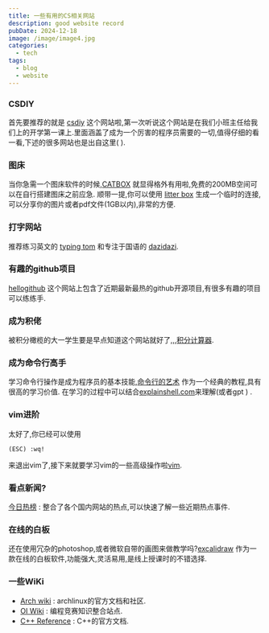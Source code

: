 ```yaml
---
title: 一些有用的CS相关网站
description: good website record
pubDate: 2024-12-18
image: /image/image4.jpg
categories:
  - tech
tags:
  - blog
  - website 
---
```




### CSDIY

首先要推荐的就是 [csdiy](https://csdiy.wiki/) 这个网站啦,第一次听说这个网站是在我们小班主任给我们上的开学第一课上.里面涵盖了成为一个厉害的程序员需要的一切,值得仔细的看一看,下述的很多网站也是出自这里( ).

### 图床

当你急需一个图床软件的时候,[CATBOX](https://catbox.moe/) 就显得格外有用啦,免费的200MB空间可以在自行搭建图床之前应急.
顺带一提,你可以使用 [litter box](https://litterbox.catbox.moe/) 生成一个临时的连接,可以分享你的图片或者pdf文件(1GB以内),非常的方便.

### 打字网站

推荐练习英文的 [typing tom](https://www.typingtom.com/) 和专注于国语的 [dazidazi](https://www.dazidazi.com).

### 有趣的github项目

[hellogithub](https://hellogithub.com) 这个网站上包含了近期最新最热的github开源项目,有很多有趣的项目可以练练手.

### 成为积佬

被积分橄榄的大一学生要是早点知道这个网站就好了,,,[积分计算器](https://mathdf.com/int/cn/).

### 成为命令行高手

学习命令行操作是成为程序员的基本技能,[命令行的艺术](https://github.com/jlevy/the-art-of-command-line/blob/master/README-zh.md) 作为一个经典的教程,具有很高的学习价值.
在学习的过程中可以结合[explainshell.com](https://explainshell.com/)来理解(或者gpt ) .

### vim进阶

太好了,你已经可以使用

``` vim
(ESC) :wq!
```

来退出vim了,接下来就要学习vim的一些高级操作啦[vim](https://github.com/wsdjeg/vim-galore-zh_cn).

### 看点新闻?

[今日热榜](https://tophub.today/) : 整合了各个国内网站的热点,可以快速了解一些近期热点事件.

### 在线的白板

还在使用冗杂的photoshop,或者微软自带的画图来做教学吗?[excalidraw](https://excalidraw.com/) 作为一款在线的白板软件,功能强大,灵活易用,是线上授课时的不错选择.

### 一些WiKi

+ [Arch wiki](https://wiki.archlinux.org) : archlinux的官方文档和社区.
+ [OI Wiki](http://oiwiki.com/) : 编程竞赛知识整合站点.
+ [C++ Reference](https://en.cppreference.com) : C++的官方文档.

